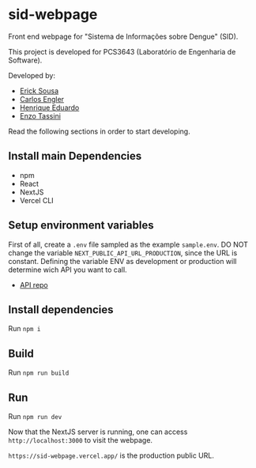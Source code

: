 # sid-webpage
Front end webpage for "Sistema de Informações sobre Dengue" (SID).
 
This project is developed for PCS3643 (Laboratório de Engenharia de Software).

Developed by:
- [Erick Sousa](https://github.com/Erick-DAS)
- [Carlos Engler](https://github.com/henriqueedu2001)
- [Henrique Eduardo](https://github.com/henriqueedu2001)
- [Enzo Tassini](https://github.com/Enzo-Tssn)

Read the following sections in order to start developing.

## Install main Dependencies

- npm
- React
- NextJS
- Vercel CLI

## Setup environment variables

First of all, create a `.env` file sampled as the example `sample.env`. DO NOT change the variable `NEXT_PUBLIC_API_URL_PRODUCTION`, since the URL is constant. Defining the variable ENV as development or production will determine wich API you want to call. 

- [API repo](https://github.com/Erick-DAS/SID-api)

## Install dependencies

Run `npm i`

## Build

Run `npm run build`

## Run

Run `npm run dev`


Now that the NextJS server is running, one can access `http://localhost:3000` to visit the webpage.

`https://sid-webpage.vercel.app/` is the production public URL.





